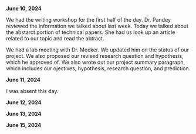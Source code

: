 **June 10, 2024**

We had the writing workshop for the first half of the day. Dr. Pandey reviewed the information we talked about last week. Today we talked about the abstarct portion of technical papers. She had us look up an article related to our topic and read the abtract. 

We had a lab meeting with Dr. Meeker. We updated him on the status of our project. We also proposed our revised research question and hypothesis, which he approved of. We also wrote out our project summary paragraph, which includes our ojectives, hypothesis, research question, and prediction. 

**June 11, 2024**

I was absent this day. 

**June 12, 2024**



**June 13, 2024**



**June 15, 2024**

